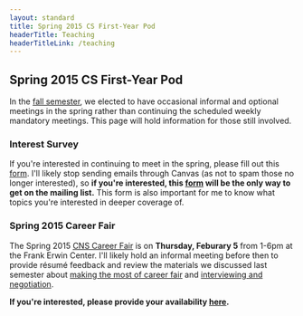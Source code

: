```yaml
---
layout: standard
title: Spring 2015 CS First-Year Pod
headerTitle: Teaching
headerTitleLink: /teaching
---
```


## Spring 2015 CS First-Year Pod

In the [fall semester](../../fall2014/pod/), we elected to have occasional informal and optional meetings in the spring rather than continuing the scheduled weekly mandatory meetings. This page will hold information for those still involved.

### Interest Survey

If you're interested in continuing to meet in the spring, please fill out this [form](https://docs.google.com/forms/d/1wO09yAEXaQvNXVik5CT8qv6GVk87J4eTnHw-Kbr4t20/viewform?usp=send_form). I'll likely stop sending emails through Canvas (as not to spam those no longer interested), so **if you're interested, this [form](https://docs.google.com/forms/d/1wO09yAEXaQvNXVik5CT8qv6GVk87J4eTnHw-Kbr4t20/viewform?usp=send_form) will be the only way to get on the mailing list.** This form is also important for me to know what topics you're interested in deeper coverage of.

### Spring 2015 Career Fair

The Spring 2015 [CNS Career Fair](http://cns.utexas.edu/career-design-center/career-events/career-fairs) is on **Thursday, Feburary 5** from 1-6pm at the Frank Erwin Center. I'll likely hold an informal meeting before then to provide résumé feedback and review the materials we discussed last semester about [making the most of career fair](https://docs.google.com/presentation/d/1oOhYVgQJ2NR6zJ6jlbQPNVOqdkzbY9yw1ElXn-J7OVM/edit?usp=sharing) and [interviewing and negotiation](https://docs.google.com/presentation/d/14NFFyqLUa9D1Yzh09Ig76rkLxp_VP2_Z71WAlIjT-co/edit?usp=sharing).

**If you're interested, please provide your availability [here](http://whenisgood.net/7c3da7m).**